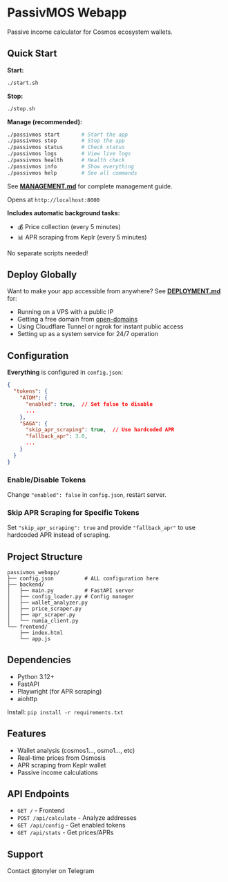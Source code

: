# PassivMOS Webapp

Passive income calculator for Cosmos ecosystem wallets.

## Quick Start

**Start:**
```bash
./start.sh
```

**Stop:**
```bash
./stop.sh
```

**Manage (recommended):**
```bash
./passivmos start       # Start the app
./passivmos stop        # Stop the app
./passivmos status      # Check status
./passivmos logs        # View live logs
./passivmos health      # Health check
./passivmos info        # Show everything
./passivmos help        # See all commands
```

See **[MANAGEMENT.md](MANAGEMENT.md)** for complete management guide.

Opens at `http://localhost:8000`

**Includes automatic background tasks:**
- 💰 Price collection (every 5 minutes)
- 📊 APR scraping from Keplr (every 5 minutes)

No separate scripts needed!

## Deploy Globally

Want to make your app accessible from anywhere? See **[DEPLOYMENT.md](DEPLOYMENT.md)** for:
- Running on a VPS with a public IP
- Getting a free domain from [open-domains](https://github.com/open-domains/register)
- Using Cloudflare Tunnel or ngrok for instant public access
- Setting up as a system service for 24/7 operation

## Configuration

**Everything** is configured in `config.json`:

```json
{
  "tokens": {
    "ATOM": {
      "enabled": true,  // Set false to disable
      ...
    },
    "SAGA": {
      "skip_apr_scraping": true,  // Use hardcoded APR
      "fallback_apr": 3.0,
      ...
    }
  }
}
```

### Enable/Disable Tokens

Change `"enabled": false` in `config.json`, restart server.

### Skip APR Scraping for Specific Tokens

Set `"skip_apr_scraping": true` and provide `"fallback_apr"` to use hardcoded APR instead of scraping.

## Project Structure

```
passivmos_webapp/
├── config.json          # ALL configuration here
├── backend/
│   ├── main.py          # FastAPI server
│   ├── config_loader.py # Config manager
│   ├── wallet_analyzer.py
│   ├── price_scraper.py
│   ├── apr_scraper.py
│   └── numia_client.py
└── frontend/
    ├── index.html
    └── app.js
```

## Dependencies

- Python 3.12+
- FastAPI
- Playwright (for APR scraping)
- aiohttp

Install: `pip install -r requirements.txt`

## Features

- Wallet analysis (cosmos1..., osmo1..., etc)
- Real-time prices from Osmosis
- APR scraping from Keplr wallet
- Passive income calculations

## API Endpoints

- `GET /` - Frontend
- `POST /api/calculate` - Analyze addresses
- `GET /api/config` - Get enabled tokens
- `GET /api/stats` - Get prices/APRs

## Support

Contact @tonyler on Telegram
